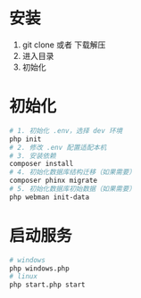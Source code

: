 # 安装

1. git clone 或者 下载解压
2. 进入目录
3. 初始化

# 初始化

```bash
# 1. 初始化 .env，选择 dev 环境
php init
# 2. 修改 .env 配置适配本机
# 3. 安装依赖
composer install
# 4. 初始化数据库结构迁移（如果需要）
composer phinx migrate
# 5. 初始化数据库初始数据（如果需要）
php webman init-data
```

# 启动服务

```bash
# windows
php windows.php
# linux
php start.php start
```

